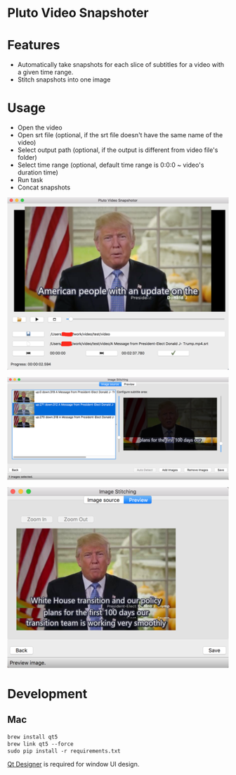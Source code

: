Pluto Video Snapshoter
====

# Features

- Automatically take snapshots for each slice of subtitles for a video with a given time range.
- Stitch snapshots into one image

# Usage

- Open the video
- Open srt file (optional, if the srt file doesn't have the same name of the video)
- Select output path (optional, if the output is different from video file's folder)
- Select time range (optional, default time range is 0:0:0 ~ video's duration time)
- Run task
- Concat snapshots

![Snapshot UI](doc/images/snapshot_ui.png)

![Snapshot UI](doc/images/snapshot_ui_stitching.png)

![Snapshot UI](doc/images/snapshot_ui_stitching_preview.png)


# Development

## Mac

```
brew install qt5
brew link qt5 --force
sudo pip install -r requirements.txt
```

[Qt Designer](https://www.qt.io/download) is required for window UI design.